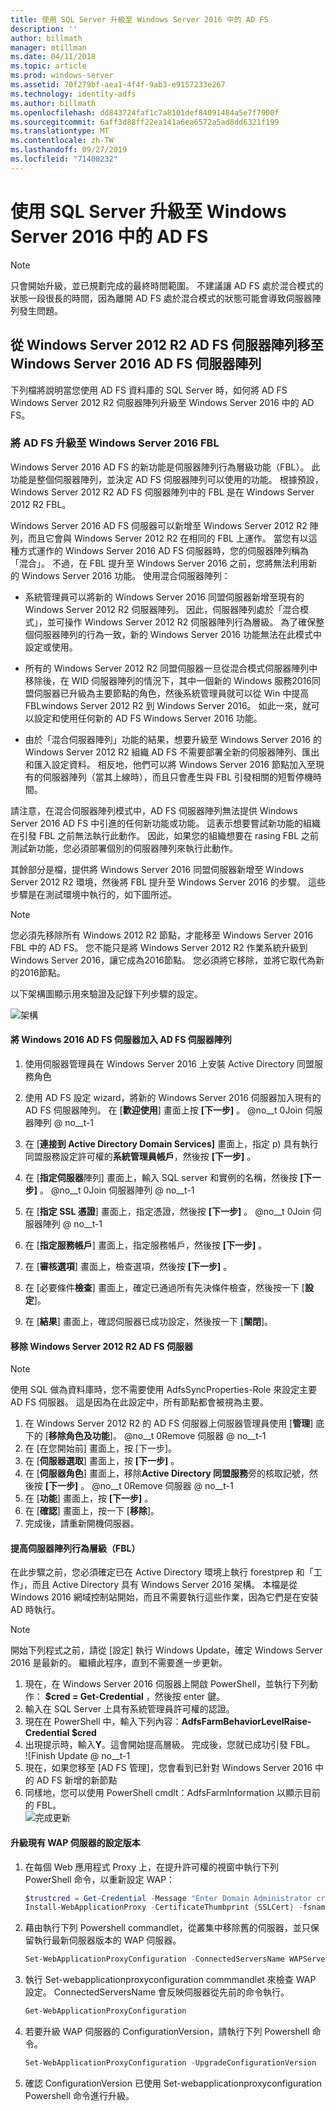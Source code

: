 ```yaml
---
title: 使用 SQL Server 升級至 Windows Server 2016 中的 AD FS
description: ''
author: billmath
manager: mtillman
ms.date: 04/11/2018
ms.topic: article
ms.prod: windows-server
ms.assetid: 70f279bf-aea1-4f4f-9ab3-e9157233e267
ms.technology: identity-adfs
ms.author: billmath
ms.openlocfilehash: dd843724faf1c7a8101def84091484a5e7f7900f
ms.sourcegitcommit: 6aff3d88ff22ea141a6ea6572a5ad8dd6321f199
ms.translationtype: MT
ms.contentlocale: zh-TW
ms.lasthandoff: 09/27/2019
ms.locfileid: "71408232"
---
```

# <a name="upgrading-to-ad-fs-in-windows-server-2016-with-sql-server"></a>使用 SQL Server 升級至 Windows Server 2016 中的 AD FS


> [!NOTE]  
> 只會開始升級，並已規劃完成的最終時間範圍。 不建議讓 AD FS 處於混合模式的狀態一段很長的時間，因為離開 AD FS 處於混合模式的狀態可能會導致伺服器陣列發生問題。


## <a name="moving-from-a-windows-server-2012-r2-ad-fs-farm-to-a-windows-server-2016-ad-fs-farm"></a>從 Windows Server 2012 R2 AD FS 伺服器陣列移至 Windows Server 2016 AD FS 伺服器陣列  
下列檔將說明當您使用 AD FS 資料庫的 SQL Server 時，如何將 AD FS Windows Server 2012 R2 伺服器陣列升級至 Windows Server 2016 中的 AD FS。  

### <a name="upgrading-ad-fs-to-windows-server-2016-fbl"></a>將 AD FS 升級至 Windows Server 2016 FBL  
Windows Server 2016 AD FS 的新功能是伺服器陣列行為層級功能（FBL）。   此功能是整個伺服器陣列，並決定 AD FS 伺服器陣列可以使用的功能。   根據預設，Windows Server 2012 R2 AD FS 伺服器陣列中的 FBL 是在 Windows Server 2012 R2 FBL。  

Windows Server 2016 AD FS 伺服器可以新增至 Windows Server 2012 R2 陣列，而且它會與 Windows Server 2012 R2 在相同的 FBL 上運作。  當您有以這種方式運作的 Windows Server 2016 AD FS 伺服器時，您的伺服器陣列稱為「混合」。  不過，在 FBL 提升至 Windows Server 2016 之前，您將無法利用新的 Windows Server 2016 功能。  使用混合伺服器陣列：  

-   系統管理員可以將新的 Windows Server 2016 同盟伺服器新增至現有的 Windows Server 2012 R2 伺服器陣列。  因此，伺服器陣列處於「混合模式」，並可操作 Windows Server 2012 R2 伺服器陣列行為層級。  為了確保整個伺服器陣列的行為一致，新的 Windows Server 2016 功能無法在此模式中設定或使用。  

-   所有的 Windows Server 2012 R2 同盟伺服器一旦從混合模式伺服器陣列中移除後，在 WID 伺服器陣列的情況下，其中一個新的 Windows 服務2016同盟伺服器已升級為主要節點的角色，然後系統管理員就可以從 Win 中提高 FBLwindows Server 2012 R2 到 Windows Server 2016。  如此一來，就可以設定和使用任何新的 AD FS Windows Server 2016 功能。  

-   由於「混合伺服器陣列」功能的結果，想要升級至 Windows Server 2016 的 Windows Server 2012 R2 組織 AD FS 不需要部署全新的伺服器陣列、匯出和匯入設定資料。  相反地，他們可以將 Windows Server 2016 節點加入至現有的伺服器陣列（當其上線時），而且只會產生與 FBL 引發相關的短暫停機時間。  

請注意，在混合伺服器陣列模式中，AD FS 伺服器陣列無法提供 Windows Server 2016 AD FS 中引進的任何新功能或功能。  這表示想要嘗試新功能的組織在引發 FBL 之前無法執行此動作。  因此，如果您的組織想要在 rasing FBL 之前測試新功能，您必須部署個別的伺服器陣列來執行此動作。  

其餘部分是檔，提供將 Windows Server 2016 同盟伺服器新增至 Windows Server 2012 R2 環境，然後將 FBL 提升至 Windows Server 2016 的步驟。  這些步驟是在測試環境中執行的，如下圖所述。  

> [!NOTE]  
> 您必須先移除所有 Windows 2012 R2 節點，才能移至 Windows Server 2016 FBL 中的 AD FS。  您不能只是將 Windows Server 2012 R2 作業系統升級到 Windows Server 2016，讓它成為2016節點。  您必須將它移除，並將它取代為新的2016節點。  

以下架構圖顯示用來驗證及記錄下列步驟的設定。

![架構](media/Upgrading-to-AD-FS-in-Windows-Server-2016-SQL/arch.png)


#### <a name="join-the-windows-2016-ad-fs-server-to-the-ad-fs-farm"></a>將 Windows 2016 AD FS 伺服器加入 AD FS 伺服器陣列

1.  使用伺服器管理員在 Windows Server 2016 上安裝 Active Directory 同盟服務角色  

2.  使用 AD FS 設定 wizard，將新的 Windows Server 2016 伺服器加入現有的 AD FS 伺服器陣列。  在 [**歡迎使用**] 畫面上按 **[下一步]** 。
 @no__t 0Join 伺服器陣列 @ no__t-1  
3.  在 [**連接到 Active Directory Domain Services]** 畫面上，指定 p) 具有執行同盟服務設定許可權的**系統管理員帳戶**，然後按 **[下一步]** 。
4.  在 [**指定伺服器**陣列] 畫面上，輸入 SQL server 和實例的名稱，然後按 **[下一步]** 。
@no__t 0Join 伺服器陣列 @ no__t-1
5.  在 [**指定 SSL 憑證**] 畫面上，指定憑證，然後按 **[下一步]** 。
@no__t 0Join 伺服器陣列 @ no__t-1
6.  在 [**指定服務帳戶**] 畫面上，指定服務帳戶，然後按 **[下一步]** 。
7.  在 [**審核選項**] 畫面上，檢查選項，然後按 **[下一步]** 。
8.  在 [必要條件**檢查**] 畫面上，確定已通過所有先決條件檢查，然後按一下 [**設定**]。
9.  在 [**結果**] 畫面上，確認伺服器已成功設定，然後按一下 [**關閉**]。


#### <a name="remove-the-windows-server-2012-r2-ad-fs-server"></a>移除 Windows Server 2012 R2 AD FS 伺服器

>[!NOTE]
>使用 SQL 做為資料庫時，您不需要使用 AdfsSyncProperties-Role 來設定主要 AD FS 伺服器。  這是因為在此設定中，所有節點都會被視為主要。

1.  在 Windows Server 2012 R2 的 AD FS 伺服器上伺服器管理員使用 [**管理**] 底下的 [**移除角色及功能**]。
@no__t 0Remove 伺服器 @ no__t-1
2.  在 [在您開始前] 畫面上，按 [下一步]。
3.  在 [**伺服器選取**] 畫面上，按 **[下一步]** 。
4.  在 [**伺服器角色**] 畫面上，移除**Active Directory 同盟服務**旁的核取記號，然後按 **[下一步]** 。
@no__t 0Remove 伺服器 @ no__t-1
5.  在 [**功能**] 畫面上，按 **[下一步]** 。
6.  在 [**確認**] 畫面上，按一下 [**移除**]。
7.  完成後，請重新開機伺服器。

#### <a name="raise-the-farm-behavior-level-fbl"></a>提高伺服器陣列行為層級（FBL）
在此步驟之前，您必須確定已在 Active Directory 環境上執行 forestprep 和「工作」，而且 Active Directory 具有 Windows Server 2016 架構。  本檔是從 Windows 2016 網域控制站開始，而且不需要執行這些作業，因為它們是在安裝 AD 時執行。

>[!NOTE]
>開始下列程式之前，請從 [設定] 執行 Windows Update，確定 Windows Server 2016 是最新的。  繼續此程序，直到不需要進一步更新。

1. 現在，在 Windows Server 2016 伺服器上開啟 PowerShell，並執行下列動作： **$cred = Get-Credential** ，然後按 enter 鍵。
2. 輸入在 SQL Server 上具有系統管理員許可權的認證。
3. 現在在 PowerShell 中，輸入下列內容：**AdfsFarmBehaviorLevelRaise-Credential $cred**
2. 出現提示時，輸入**Y**。這會開始提高層級。  完成後，您就已成功引發 FBL。  
![Finish Update @ no__t-1
3. 現在，如果您移至 [AD FS 管理]，您會看到已針對 Windows Server 2016 中的 AD FS 新增的新節點  
4. 同樣地，您可以使用 PowerShell cmdlt：AdfsFarmInformation 以顯示目前的 FBL。  
![完成更新](media/Upgrading-to-AD-FS-in-Windows-Server-2016-SQL/finish2.png)

#### <a name="upgrade-the-configuration-version-of-existing-wap-servers"></a>升級現有 WAP 伺服器的設定版本
1. 在每個 Web 應用程式 Proxy 上，在提升許可權的視窗中執行下列 PowerShell 命令，以重新設定 WAP：  
    ```powershell
    $trustcred = Get-Credential -Message "Enter Domain Administrator credentials"
    Install-WebApplicationProxy -CertificateThumbprint {SSLCert} -fsname fsname -FederationServiceTrustCredential $trustcred  
    ```
2. 藉由執行下列 Powershell commandlet，從叢集中移除舊的伺服器，並只保留執行最新伺服器版本的 WAP 伺服器。
    ```powershell
    Set-WebApplicationProxyConfiguration -ConnectedServersName WAPServerName1, WAPServerName2
    ```
3. 執行 Set-webapplicationproxyconfiguration commmandlet 來檢查 WAP 設定。 ConnectedServersName 會反映伺服器從先前的命令執行。
    ```powershell
    Get-WebApplicationProxyConfiguration
    ```
4. 若要升級 WAP 伺服器的 ConfigurationVersion，請執行下列 Powershell 命令。
    ```powershell
    Set-WebApplicationProxyConfiguration -UpgradeConfigurationVersion
    ```
5. 確認 ConfigurationVersion 已使用 Set-webapplicationproxyconfiguration Powershell 命令進行升級。
